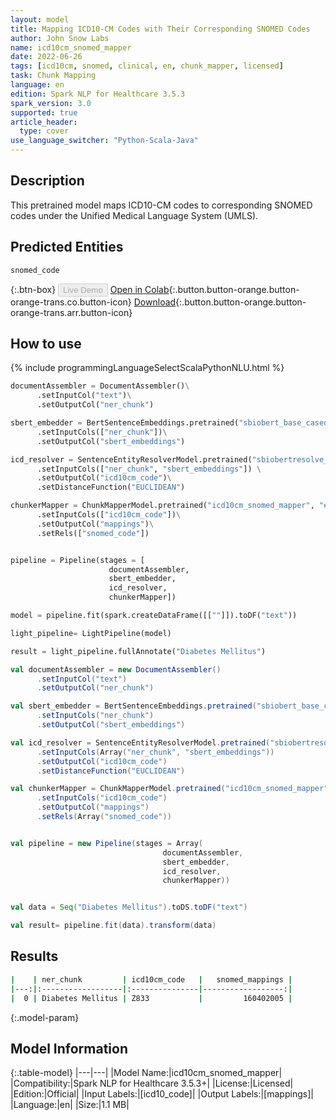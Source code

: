 ```yaml
---
layout: model
title: Mapping ICD10-CM Codes with Their Corresponding SNOMED Codes
author: John Snow Labs
name: icd10cm_snomed_mapper
date: 2022-06-26
tags: [icd10cm, snomed, clinical, en, chunk_mapper, licensed]
task: Chunk Mapping
language: en
edition: Spark NLP for Healthcare 3.5.3
spark_version: 3.0
supported: true
article_header:
  type: cover
use_language_switcher: "Python-Scala-Java"
---
```


## Description

This pretrained model maps ICD10-CM codes to corresponding SNOMED codes under the Unified Medical Language System (UMLS).

## Predicted Entities

`snomed_code`

{:.btn-box}
<button class="button button-orange" disabled>Live Demo</button>
[Open in Colab](https://colab.research.google.com/github/JohnSnowLabs/spark-nlp-workshop/blob/master/tutorials/Certification_Trainings/Healthcare/26.Chunk_Mapping.ipynb){:.button.button-orange.button-orange-trans.co.button-icon}
[Download](https://s3.amazonaws.com/auxdata.johnsnowlabs.com/clinical/models/icd10cm_snomed_mapper_en_3.5.3_3.0_1656230731120.zip){:.button.button-orange.button-orange-trans.arr.button-icon}

## How to use



<div class="tabs-box" markdown="1">
{% include programmingLanguageSelectScalaPythonNLU.html %}

```python
documentAssembler = DocumentAssembler()\
      .setInputCol("text")\
      .setOutputCol("ner_chunk")

sbert_embedder = BertSentenceEmbeddings.pretrained("sbiobert_base_cased_mli", "en", "clinical/models")\
      .setInputCols(["ner_chunk"])\
      .setOutputCol("sbert_embeddings")

icd_resolver = SentenceEntityResolverModel.pretrained("sbiobertresolve_icd10cm_augmented_billable_hcc", "en", "clinical/models") \
      .setInputCols(["ner_chunk", "sbert_embeddings"]) \
      .setOutputCol("icd10cm_code")\
      .setDistanceFunction("EUCLIDEAN")

chunkerMapper = ChunkMapperModel.pretrained("icd10cm_snomed_mapper", "en", "clinical/models")\
      .setInputCols(["icd10cm_code"])\
      .setOutputCol("mappings")\
      .setRels(["snomed_code"])


pipeline = Pipeline(stages = [
                      documentAssembler,
                      sbert_embedder,
                      icd_resolver,
                      chunkerMapper])

model = pipeline.fit(spark.createDataFrame([[""]]).toDF("text"))

light_pipeline= LightPipeline(model)

result = light_pipeline.fullAnnotate("Diabetes Mellitus")
```
```scala
val documentAssembler = new DocumentAssembler()
      .setInputCol("text")
      .setOutputCol("ner_chunk")

val sbert_embedder = BertSentenceEmbeddings.pretrained("sbiobert_base_cased_mli", "en", "clinical/models")
      .setInputCols("ner_chunk")
      .setOutputCol("sbert_embeddings")

val icd_resolver = SentenceEntityResolverModel.pretrained("sbiobertresolve_icd10cm_augmented_billable_hcc", "en", "clinical/models")
      .setInputCols(Array("ner_chunk", "sbert_embeddings"))
      .setOutputCol("icd10cm_code")
      .setDistanceFunction("EUCLIDEAN")

val chunkerMapper = ChunkMapperModel.pretrained("icd10cm_snomed_mapper", "en","clinical/models")
      .setInputCols("icd10cm_code")
      .setOutputCol("mappings")
      .setRels(Array("snomed_code"))


val pipeline = new Pipeline(stages = Array(
                                  documentAssembler,
                                  sbert_embedder,
                                  icd_resolver,
                                  chunkerMapper))


val data = Seq("Diabetes Mellitus").toDS.toDF("text")

val result= pipeline.fit(data).transform(data)
```
</div>

## Results

```bash
|    | ner_chunk         | icd10cm_code   |   snomed_mappings |
|---:|:------------------|:---------------|------------------:|
|  0 | Diabetes Mellitus | Z833           |         160402005 |
```

{:.model-param}
## Model Information

{:.table-model}
|---|---|
|Model Name:|icd10cm_snomed_mapper|
|Compatibility:|Spark NLP for Healthcare 3.5.3+|
|License:|Licensed|
|Edition:|Official|
|Input Labels:|[icd10_code]|
|Output Labels:|[mappings]|
|Language:|en|
|Size:|1.1 MB|

